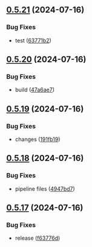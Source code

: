 ## [0.5.21](https://github.com/kub3dev/confeitaria/compare/0.5.20...0.5.21) (2024-07-16)


### Bug Fixes

* test ([63771b2](https://github.com/kub3dev/confeitaria/commit/63771b20fd6333bc9dd8163e369a9c875c108e58))



## [0.5.20](https://github.com/kub3dev/confeitaria/compare/0.5.19...0.5.20) (2024-07-16)


### Bug Fixes

* build ([47a6ae7](https://github.com/kub3dev/confeitaria/commit/47a6ae7ce03dd99cac11b1df93a414dad973edbb))



## [0.5.19](https://github.com/kub3dev/confeitaria/compare/0.5.18...0.5.19) (2024-07-16)


### Bug Fixes

* changes ([191fb19](https://github.com/kub3dev/confeitaria/commit/191fb19b212eee155b8a326539186fa18336c610))



## [0.5.18](https://github.com/kub3dev/confeitaria/compare/0.5.17...0.5.18) (2024-07-16)


### Bug Fixes

* pipeline files ([4947bd7](https://github.com/kub3dev/confeitaria/commit/4947bd7aa2330f344582f5a2ef4ffa52aff104ab))



## [0.5.17](https://github.com/kub3dev/confeitaria/compare/0.5.16...0.5.17) (2024-07-16)


### Bug Fixes

* release ([f63776d](https://github.com/kub3dev/confeitaria/commit/f63776dc03cfd331304b0474954e9df9d574fa94))



